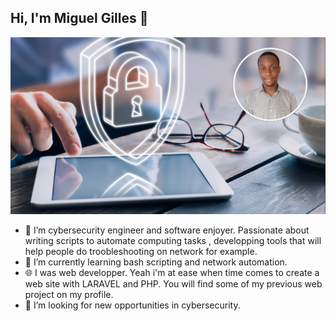 ## Hi, I'm Miguel Gilles 👋
![LandingPage](LandingPage.png)
- 🔭 I’m cybersecurity engineer and software enjoyer. Passionate about writing scripts to automate computing tasks , developping tools that will help people do troobleshooting on network for example.
- 🌱 I’m currently learning bash scripting and network automation.
- 🌐 I was web developper. Yeah i'm at ease when time comes to create a web site with LARAVEL and PHP. You will find some of my previous web project on my profile.
- 👯 I’m looking for new opportunities in cybersecurity.

<!--
**MiguelGillesIT/MiguelGillesIT** is a ✨ _special_ ✨ repository because its `README.md` (this file) appears on your GitHub profile.

Here are some ideas to get you started:

- 🔭 I’m currently working on ...
- 🌱 I’m currently learning ...
- 👯 I’m looking to collaborate on ...
- 🤔 I’m looking for help with ...
- 💬 Ask me about ...
- 📫 How to reach me: ...
- 😄 Pronouns: ...
- ⚡ Fun fact: ...
-->
